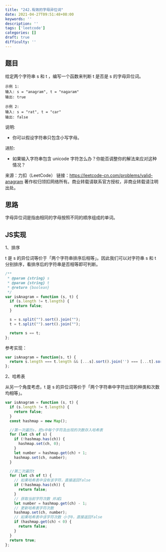 ```yaml
---
title: "242.有效的字母异位词"
date: 2021-04-27T09:51:48+08:00
keywords: ''
description: ''
tags: ['leetcode']
categories: []
draft: true
difficulty: ''
---
```


## 题目

给定两个字符串 s 和 t ，编写一个函数来判断 t 是否是 s 的字母异位词。

```
示例 1:
输入: s = "anagram", t = "nagaram"
输出: true

示例 2:
输入: s = "rat", t = "car"
输出: false
```

说明:  

- 你可以假设字符串只包含小写字母。

进阶:  

- 如果输入字符串包含 unicode 字符怎么办？你能否调整你的解法来应对这种情况？

来源：力扣（LeetCode）
链接：https://leetcode-cn.com/problems/valid-anagram
著作权归领扣网络所有。商业转载请联系官方授权，非商业转载请注明出处。

## 思路 

字母异位词是指由相同的字母按照不同的顺序组成的单词。

## JS实现

1、排序

t 是 s 的异位词等价于「两个字符串排序后相等」。因此我们可以对字符串 s 和 t 分别排序，看排序后的字符串是否相等即可判断。

```javascript
/**
 * @param {string} s
 * @param {string} t
 * @return {boolean}
 */
var isAnagram = function (s, t) {
  if (s.length != t.length) {
    return false;
  }

  s = s.split("").sort().join("");
  t = t.split("").sort().join("");

  return s == t;
};
```

参考实现：
```javascript
var isAnagram = function(s, t) {
  return s.length === t.length && [...s].sort().join('') === [...t].sort().join('');
};
```

2、哈希表

从另一个角度考虑，t 是 s 的异位词等价于「两个字符串中字符出现的种类和次数均相等」。

```javascript
var isAnagram = function (s, t) {
  if (s.length != t.length) {
    return false;
  }
  const hashmap = new Map();

  //第一次遍历s，把s中每个字符及出现的次数存入哈希表
  for (let ch of s) {
    if (!hashmap.has(ch)) {
      hashmap.set(ch, 0);
    }
    let number = hashmap.get(ch) + 1;
    hashmap.set(ch, number);
  }

  //第二次遍历t
  for (let ch of t) {
    // 如果哈希表中没有该字符，直接返回false
    if (!hashmap.has(ch)) {
      return false;
    }
    // 获取当前字符次数 并减1
    let number = hashmap.get(ch) - 1;
    // 更新哈希表字符次数
    hashmap.set(ch, number);
    // 如果哈希表中该字符次数 小于0，直接返回false
    if (hashmap.get(ch) < 0) {
      return false;
    }
  }
  return true;
};
```
